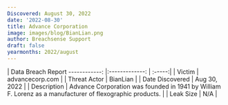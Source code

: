 ```yaml
---
Discovered: August 30, 2022
date: '2022-08-30'
title: Advance Corporation
image: images/blog/BianLian.png
author: Breachsense Support
draft: false
yearmonths: 2022/august
---
```



| Data Breach Report
------------:     |:-------------:    | :-----:|
| Victim      | advancecorp.com      | 
| Threat Actor      | BianLian      | 
| Date Discovered      | Aug 30, 2022      | 
| Description      | Advance Corporation was founded in 1941 by William F. Lorenz as a manufacturer of flexographic products.       | 
| Leak Size      | N/A      | 

